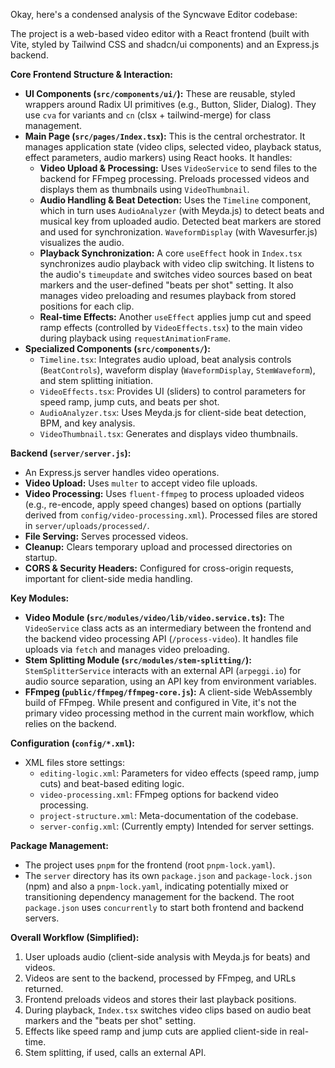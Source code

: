 Okay, here's a condensed analysis of the Syncwave Editor codebase:

The project is a web-based video editor with a React frontend (built with Vite, styled by Tailwind CSS and shadcn/ui components) and an Express.js backend.

**Core Frontend Structure & Interaction:**

*   **UI Components (`src/components/ui/`):** These are reusable, styled wrappers around Radix UI primitives (e.g., Button, Slider, Dialog). They use `cva` for variants and `cn` (clsx + tailwind-merge) for class management.
*   **Main Page (`src/pages/Index.tsx`):** This is the central orchestrator. It manages application state (video clips, selected video, playback status, effect parameters, audio markers) using React hooks. It handles:
    *   **Video Upload & Processing:** Uses `VideoService` to send files to the backend for FFmpeg processing. Preloads processed videos and displays them as thumbnails using `VideoThumbnail`.
    *   **Audio Handling & Beat Detection:** Uses the `Timeline` component, which in turn uses `AudioAnalyzer` (with Meyda.js) to detect beats and musical key from uploaded audio. Detected beat markers are stored and used for synchronization. `WaveformDisplay` (with Wavesurfer.js) visualizes the audio.
    *   **Playback Synchronization:** A core `useEffect` hook in `Index.tsx` synchronizes audio playback with video clip switching. It listens to the audio's `timeupdate` and switches video sources based on beat markers and the user-defined "beats per shot" setting. It also manages video preloading and resumes playback from stored positions for each clip.
    *   **Real-time Effects:** Another `useEffect` applies jump cut and speed ramp effects (controlled by `VideoEffects.tsx`) to the main video during playback using `requestAnimationFrame`.
*   **Specialized Components (`src/components/`):**
    *   `Timeline.tsx`: Integrates audio upload, beat analysis controls (`BeatControls`), waveform display (`WaveformDisplay`, `StemWaveform`), and stem splitting initiation.
    *   `VideoEffects.tsx`: Provides UI (sliders) to control parameters for speed ramp, jump cuts, and beats per shot.
    *   `AudioAnalyzer.tsx`: Uses Meyda.js for client-side beat detection, BPM, and key analysis.
    *   `VideoThumbnail.tsx`: Generates and displays video thumbnails.

**Backend (`server/server.js`):**

*   An Express.js server handles video operations.
*   **Video Upload:** Uses `multer` to accept video file uploads.
*   **Video Processing:** Uses `fluent-ffmpeg` to process uploaded videos (e.g., re-encode, apply speed changes) based on options (partially derived from `config/video-processing.xml`). Processed files are stored in `server/uploads/processed/`.
*   **File Serving:** Serves processed videos.
*   **Cleanup:** Clears temporary upload and processed directories on startup.
*   **CORS & Security Headers:** Configured for cross-origin requests, important for client-side media handling.

**Key Modules:**

*   **Video Module (`src/modules/video/lib/video.service.ts`):** The `VideoService` class acts as an intermediary between the frontend and the backend video processing API (`/process-video`). It handles file uploads via `fetch` and manages video preloading.
*   **Stem Splitting Module (`src/modules/stem-splitting/`):** `StemSplitterService` interacts with an external API (`arpeggi.io`) for audio source separation, using an API key from environment variables.
*   **FFmpeg (`public/ffmpeg/ffmpeg-core.js`):** A client-side WebAssembly build of FFmpeg. While present and configured in Vite, it's not the primary video processing method in the current main workflow, which relies on the backend.

**Configuration (`config/*.xml`):**

*   XML files store settings:
    *   `editing-logic.xml`: Parameters for video effects (speed ramp, jump cuts) and beat-based editing logic.
    *   `video-processing.xml`: FFmpeg options for backend video processing.
    *   `project-structure.xml`: Meta-documentation of the codebase.
    *   `server-config.xml`: (Currently empty) Intended for server settings.

**Package Management:**

*   The project uses `pnpm` for the frontend (root `pnpm-lock.yaml`).
*   The `server` directory has its own `package.json` and `package-lock.json` (npm) and also a `pnpm-lock.yaml`, indicating potentially mixed or transitioning dependency management for the backend. The root `package.json` uses `concurrently` to start both frontend and backend servers.

**Overall Workflow (Simplified):**

1.  User uploads audio (client-side analysis with Meyda.js for beats) and videos.
2.  Videos are sent to the backend, processed by FFmpeg, and URLs returned.
3.  Frontend preloads videos and stores their last playback positions.
4.  During playback, `Index.tsx` switches video clips based on audio beat markers and the "beats per shot" setting.
5.  Effects like speed ramp and jump cuts are applied client-side in real-time.
6.  Stem splitting, if used, calls an external API.